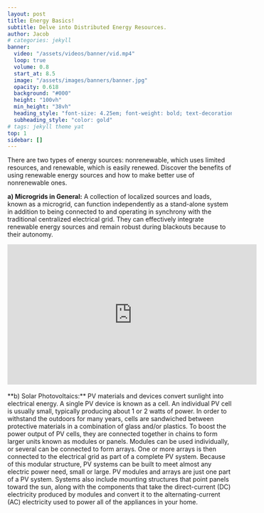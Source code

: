 ```yaml
---
layout: post
title: Energy Basics!
subtitle: Delve into Distributed Energy Resources.
author: Jacob
# categories: jekyll
banner:
  video: "/assets/videos/banner/vid.mp4"
  loop: true
  volume: 0.8
  start_at: 8.5
  image: "/assets/images/banners/banner.jpg"
  opacity: 0.618
  background: "#000"
  height: "100vh"
  min_height: "38vh"
  heading_style: "font-size: 4.25em; font-weight: bold; text-decoration: underline"
  subheading_style: "color: gold"
# tags: jekyll theme yat
top: 1
sidebar: []
---
```


There are two types of energy sources: nonrenewable, which uses limited resources, and renewable, which is easily renewed. Discover the benefits of using renewable energy sources and how to make better use of nonrenewable ones.

**a) Microgrids in General:**
 A collection of localized sources and loads, known as a microgrid, can function independently as a stand-alone system in addition to being connected to and operating in synchrony with the traditional centralized electrical grid. They can effectively integrate renewable energy sources and remain robust during blackouts because to their autonomy.
<iframe width="560" height="315" src="https://www.youtube.com/embed/6Bh6MXHqL7k?si=0EGF9_WQH0bO9iOd" frameborder="0" allow="accelerometer; autoplay; clipboard-write; encrypted-media; gyroscope; picture-in-picture" allowfullscreen></iframe>
<br><br>
**b) Solar Photovoltaics:**
PV materials and devices convert sunlight into electrical energy. A single PV device is known as a cell. An individual PV cell is usually small, typically producing about 1 or 2 watts of power.
In order to withstand the outdoors for many years, cells are sandwiched between protective materials in a combination of glass and/or plastics.
To boost the power output of PV cells, they are connected together in chains to form larger units known as modules or panels. Modules can be used individually, or several can be connected to form arrays. One or more arrays is then connected to the electrical grid as part of a complete PV system. Because of this modular structure, PV systems can be built to meet almost any electric power need, small or large.
PV modules and arrays are just one part of a PV system. Systems also include mounting structures that point panels toward the sun, along with the components that take the direct-current (DC) electricity produced by modules and convert it to the alternating-current (AC) electricity used to power all of the appliances in your home.
<br><br>

